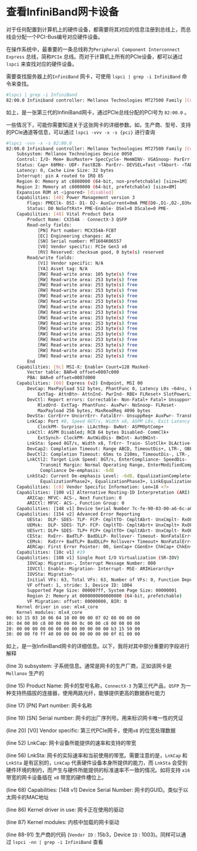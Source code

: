 # 查看InfiniBand网卡设备

对于任何配置到计算机上的硬件设备，都需要将其对应的信息注册到总线上，而总线会分配一个PCI-Bus编号对应硬件设备。

在操作系统中，最重要的一条总线称为`Peripheral Component Interconnect Express` 总线，简称`PCIe` 总线。而对于计算机上所有的PCIe设备，都可以通过 `lspci` 来查找对应的硬件设备。

需要查找服务器上的`InfiniBand` 网卡，可使用 `lspci | grep -i InfiniBand` 命令来查找。

```bash
#lspci | grep -i InfiniBand
82:00.0 Infiniband controller: Mellanox Technologies MT27500 Family [ConnectX-3]
```

如上，是一张第三代的InfiniBand网卡，通过PCIe总线分配的PCI号为 `82:00.0` 。

一些情况下，可能你需要知道关于这张网卡的详细参数。如，生产商、型号、支持的PCIe通道等信息，可以通过 `lspci -vvv -x -s {pci}` 进行查询

```bash
#lspci -vvv -x -s 82:00.0
82:00.0 Infiniband controller: Mellanox Technologies MT27500 Family [ConnectX-3]
	Subsystem: Mellanox Technologies Device 0050
	Control: I/O- Mem+ BusMaster+ SpecCycle- MemWINV- VGASnoop- ParErr- Stepping- SERR- FastB2B- DisINTx+
	Status: Cap+ 66MHz- UDF- FastB2B- ParErr- DEVSEL=fast >TAbort- <TAbort- <MAbort- >SERR- <PERR- INTx-
	Latency: 0, Cache Line Size: 32 bytes
	Interrupt: pin A routed to IRQ 85
	Region 0: Memory at c8800000 (64-bit, non-prefetchable) [size=1M]
	Region 2: Memory at c8000000 (64-bit, prefetchable) [size=8M]
	Expansion ROM at <ignored> [disabled]
	Capabilities: [40] Power Management version 3
		Flags: PMEClk- DSI- D1- D2- AuxCurrent=0mA PME(D0-,D1-,D2-,D3hot-,D3cold-)
		Status: D0 NoSoftRst+ PME-Enable- DSel=0 DScale=0 PME-
	Capabilities: [48] Vital Product Data
		Product Name: CX354A - ConnectX-3 QSFP
		Read-only fields:
			[PN] Part number: MCX354A-FCBT
			[EC] Engineering changes: AC
			[SN] Serial number: MT1604K06557
			[V0] Vendor specific: PCIe Gen3 x8
			[RV] Reserved: checksum good, 0 byte(s) reserved
		Read/write fields:
			[V1] Vendor specific: N/A
			[YA] Asset tag: N/A
			[RW] Read-write area: 105 byte(s) free
			[RW] Read-write area: 253 byte(s) free
			[RW] Read-write area: 253 byte(s) free
			[RW] Read-write area: 253 byte(s) free
			[RW] Read-write area: 253 byte(s) free
			[RW] Read-write area: 253 byte(s) free
			[RW] Read-write area: 253 byte(s) free
			[RW] Read-write area: 253 byte(s) free
			[RW] Read-write area: 253 byte(s) free
			[RW] Read-write area: 253 byte(s) free
			[RW] Read-write area: 253 byte(s) free
			[RW] Read-write area: 253 byte(s) free
			[RW] Read-write area: 253 byte(s) free
			[RW] Read-write area: 253 byte(s) free
			[RW] Read-write area: 253 byte(s) free
			[RW] Read-write area: 252 byte(s) free
		End
	Capabilities: [9c] MSI-X: Enable+ Count=128 Masked-
		Vector table: BAR=0 offset=0007c000
		PBA: BAR=0 offset=0007d000
	Capabilities: [60] Express (v2) Endpoint, MSI 00
		DevCap:	MaxPayload 512 bytes, PhantFunc 0, Latency L0s <64ns, L1 unlimited
			ExtTag- AttnBtn- AttnInd- PwrInd- RBE+ FLReset+ SlotPowerLimit 116.000W
		DevCtl:	Report errors: Correctable- Non-Fatal+ Fatal+ Unsupported+
			RlxdOrd- ExtTag- PhantFunc- AuxPwr- NoSnoop- FLReset-
			MaxPayload 256 bytes, MaxReadReq 4096 bytes
		DevSta:	CorrErr+ UncorrErr- FatalErr- UnsuppReq+ AuxPwr- TransPend-
		LnkCap:	Port #8, Speed 8GT/s, Width x8, ASPM L0s, Exit Latency L0s unlimited, L1 unlimited
			ClockPM- Surprise- LLActRep- BwNot- ASPMOptComp+
		LnkCtl:	ASPM Disabled; RCB 64 bytes Disabled- CommClk+
			ExtSynch- ClockPM- AutWidDis- BWInt- AutBWInt-
		LnkSta:	Speed 8GT/s, Width x8, TrErr- Train- SlotClk+ DLActive- BWMgmt- ABWMgmt-
		DevCap2: Completion Timeout: Range ABCD, TimeoutDis+, LTR-, OBFF Not Supported
		DevCtl2: Completion Timeout: 65ms to 210ms, TimeoutDis-, LTR-, OBFF Disabled
		LnkCtl2: Target Link Speed: 8GT/s, EnterCompliance- SpeedDis-
			 Transmit Margin: Normal Operating Range, EnterModifiedCompliance- ComplianceSOS-
			 Compliance De-emphasis: -6dB
		LnkSta2: Current De-emphasis Level: -6dB, EqualizationComplete+, EqualizationPhase1+
			 EqualizationPhase2+, EqualizationPhase3+, LinkEqualizationRequest-
	Capabilities: [c0] Vendor Specific Information: Len=18 <?>
	Capabilities: [100 v1] Alternative Routing-ID Interpretation (ARI)
		ARICap:	MFVC- ACS-, Next Function: 0
		ARICtl:	MFVC- ACS-, Function Group: 0
	Capabilities: [148 v1] Device Serial Number 7c-fe-90-03-00-a6-6c-a0
	Capabilities: [154 v2] Advanced Error Reporting
		UESta:	DLP- SDES- TLP- FCP- CmpltTO- CmpltAbrt- UnxCmplt- RxOF- MalfTLP- ECRC- UnsupReq- ACSViol-
		UEMsk:	DLP- SDES- TLP- FCP- CmpltTO- CmpltAbrt+ UnxCmplt+ RxOF- MalfTLP- ECRC- UnsupReq- ACSViol-
		UESvrt:	DLP+ SDES- TLP+ FCP+ CmpltTO+ CmpltAbrt- UnxCmplt- RxOF+ MalfTLP+ ECRC+ UnsupReq- ACSViol-
		CESta:	RxErr- BadTLP- BadDLLP- Rollover- Timeout- NonFatalErr+
		CEMsk:	RxErr+ BadTLP+ BadDLLP+ Rollover+ Timeout+ NonFatalErr+
		AERCap:	First Error Pointer: 00, GenCap+ CGenEn+ ChkCap+ ChkEn+
	Capabilities: [18c v1] #19
	Capabilities: [108 v1] Single Root I/O Virtualization (SR-IOV)
		IOVCap:	Migration-, Interrupt Message Number: 000
		IOVCtl:	Enable- Migration- Interrupt- MSE- ARIHierarchy+
		IOVSta:	Migration-
		Initial VFs: 63, Total VFs: 63, Number of VFs: 0, Function Dependency Link: 00
		VF offset: 1, stride: 1, Device ID: 1004
		Supported Page Size: 000007ff, System Page Size: 00000001
		Region 2: Memory at 0000000000000000 (64-bit, prefetchable)
		VF Migration: offset: 00000000, BIR: 0
	Kernel driver in use: mlx4_core
	Kernel modules: mlx4_core
00: b3 15 03 10 06 04 10 00 00 00 07 02 08 00 00 00
10: 04 00 80 c8 00 00 00 00 0c 00 00 c8 00 00 00 00
20: 00 00 00 00 00 00 00 00 00 00 00 00 b3 15 50 00
30: 00 00 f0 ff 40 00 00 00 00 00 00 00 0f 01 00 00
```

如上，是一张InfiniBand网卡的详细信息。以下，我将对其中部分重要的字段进行解释

(line 3) subsystem: 子系统信息。通常是网卡的生产厂商，正如该网卡是 `Mellanox` 生产的

(line 15) Product Name: 网卡的型号名称，`ConnectX-3` 为第三代产品，`QSFP` 为一种支持热插拔的连接器，使用两路光纤，能够提供更高的数据吞吐能力

(line 17) \[PN] Part number: 网卡名称

(line 19) \[SN] Serial number: 网卡的出厂序列号。用来标识网卡唯一性的凭证

(line 20) \[V0] Vendor specific: 第三代PCIe网卡，使用`x8` 的位宽处理数据

(line 52) LnkCap: 网卡设备所能提供的速率和支持的带宽

(line 56) LnkSta: 网卡的实际速率和当前使用的带宽。需要注意的是，`LnkCap` 和 `LnkSta` 是有区别的，`LnkCap` 代表硬件设备本身所提供的能力，而 `LnkSta` 会受到硬件环境的制约，而产生与硬件所能提供的标准速率不一致的情况。如将支持 `x16` 带宽的网卡设备插在 `x8` 带宽的硬件槽位上。

(line 68) Capabilities: \[148 v1] Device Serial Number: 网卡的GUID。类似于以太网卡的MAC地址

(line 86) Kernel driver in use: 网卡正在使用的驱动

(line 87) Kernel modules: 内核中加载的网卡驱动

(line 88-91) 生产商的代码 (`Vendor ID` : 15b3，Device `ID` : 1003)。同样可以通过 `lspci -nn | grep -i InfiniBand` 查看
